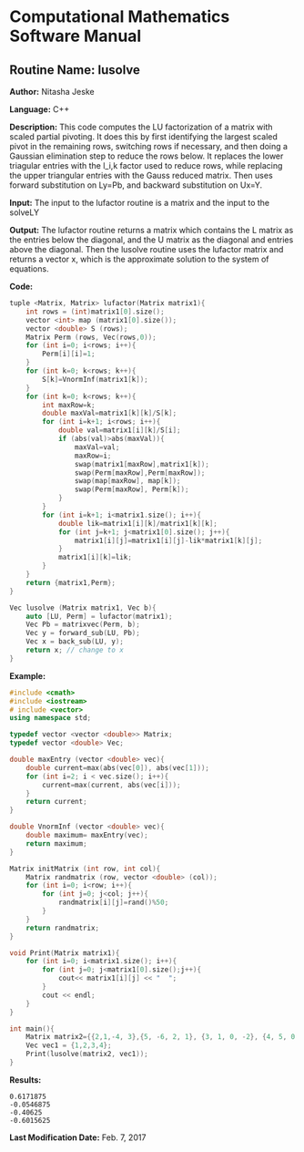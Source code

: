 # Computational Mathematics Software Manual

## **Routine Name:** lusolve

**Author:** Nitasha Jeske

**Language:** C++

**Description:** This code computes the LU factorization of a matrix with scaled partial pivoting. It does this by first identifying the largest scaled pivot in the remaining rows, switching rows if necessary, and then doing a Gaussian elimination step to reduce the rows below. It replaces the lower triagular entries with the l_i,k factor used to reduce rows, while replacing the upper triangular entries with the Gauss reduced matrix. Then uses forward substitution on Ly=Pb, and backward substitution on Ux=Y.

**Input:**  The input to the lufactor routine is a matrix and the input to the solveLY

**Output:** The lufactor routine returns a matrix which contains the L matrix as the entries below the diagonal, and the U matrix as the diagonal and entries above the diagonal. Then the lusolve routine uses the lufactor matrix and returns a vector x, which is the approximate solution to the system of equations. 

**Code:**
```C++
tuple <Matrix, Matrix> lufactor(Matrix matrix1){
    int rows = (int)matrix1[0].size();
    vector <int> map (matrix1[0].size());
    vector <double> S (rows);
    Matrix Perm (rows, Vec(rows,0));
    for (int i=0; i<rows; i++){
        Perm[i][i]=1;
    }
    for (int k=0; k<rows; k++){
        S[k]=VnormInf(matrix1[k]);
    }
    for (int k=0; k<rows; k++){
        int maxRow=k;
        double maxVal=matrix1[k][k]/S[k];
        for (int i=k+1; i<rows; i++){
            double val=matrix1[i][k]/S[i];
            if (abs(val)>abs(maxVal)){
                maxVal=val;
                maxRow=i;
                swap(matrix1[maxRow],matrix1[k]);
                swap(Perm[maxRow],Perm[maxRow]);
                swap(map[maxRow], map[k]);
                swap(Perm[maxRow], Perm[k]);
            }
        }
        for (int i=k+1; i<matrix1.size(); i++){
            double lik=matrix1[i][k]/matrix1[k][k];
            for (int j=k+1; j<matrix1[0].size(); j++){
                matrix1[i][j]=matrix1[i][j]-lik*matrix1[k][j];
            }
            matrix1[i][k]=lik;
        }
    }
    return {matrix1,Perm};
}

Vec lusolve (Matrix matrix1, Vec b){
    auto [LU, Perm] = lufactor(matrix1);
    Vec Pb = matrixvec(Perm, b);
    Vec y = forward_sub(LU, Pb);
    Vec x = back_sub(LU, y);
    return x; // change to x
}

```

**Example:**
```C++
#include <cmath>
#include <iostream>
# include <vector>
using namespace std;

typedef vector <vector <double>> Matrix;
typedef vector <double> Vec;

double maxEntry (vector <double> vec){
    double current=max(abs(vec[0]), abs(vec[1]));
    for (int i=2; i < vec.size(); i++){
        current=max(current, abs(vec[i]));
    }
    return current;
}

double VnormInf (vector <double> vec){
    double maximum= maxEntry(vec);
    return maximum;
}

Matrix initMatrix (int row, int col){
    Matrix randmatrix (row, vector <double> (col));
    for (int i=0; i<row; i++){
        for (int j=0; j<col; j++){
            randmatrix[i][j]=rand()%50;
        }
    }
    return randmatrix;
}

void Print(Matrix matrix1){
    for (int i=0; i<matrix1.size(); i++){
        for (int j=0; j<matrix1[0].size();j++){
            cout<< matrix1[i][j] << "  ";
        }
        cout << endl;
    }
}

int main(){
    Matrix matrix2={{2,1,-4, 3},{5, -6, 2, 1}, {3, 1, 0, -2}, {4, 5, 0, -3}};
    Vec vec1 = {1,2,3,4};
    Print(lusolve(matrix2, vec1));
}
```

**Results:**  
```
0.6171875
-0.0546875
-0.40625
-0.6015625
```

**Last Modification Date:** Feb. 7, 2017

